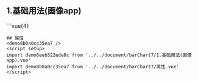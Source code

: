 ## 1.基础用法(画像app)
<demo6eeb522ede8c />
```vue{4}
<template>
    <bar-chart-7 ref="chartRef" v-bind="chartOption"></bar-chart-7>
</template>
<script setup>
import { ref, onMounted } from 'vue';

const chartRef = ref();

const chartOption = {
    legendData: ['男性', '女性'],
	yAxisData: ['<20岁', '20-35岁', '35-50岁', '50-65岁', '>65岁'],
    seriesData: [
        [12, 64, 84, 11, 39],
        [87, 29, 80, 66, 49]
    ]
};

onMounted(() => {
    chartRef.value.renderChart();
});
</script>
<style lang="scss" scoped>
.zrx-chart {
    height: 225px;
    width: 350px;
    background-color: white;
}
</style>
```
## 属性
<demo8b0a0cc35ea7 />
<script setup>
import demo6eeb522ede8c from '../../document/barChart7/1.基础用法(画像app).vue'
import demo8b0a0cc35ea7 from '../../document/barChart7/属性.vue'
</script>